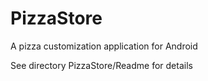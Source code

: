 # PizzaStore
A pizza customization application for Android

See directory PizzaStore/Readme for details
